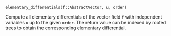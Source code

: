 ```
elementary_differentials(f::AbstractVector, u, order)
```

Compute all elementary differentials of the vector field `f` with independent variables `u` up to the given `order`. The return value can be indexed by rooted trees to obtain the corresponding elementary differential.
